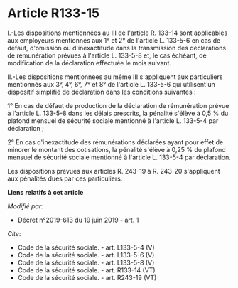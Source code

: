 # Article R133-15

I.-Les dispositions mentionnées au III de l'article R. 133-14 sont applicables aux employeurs mentionnés aux 1° et 2° de
l'article L. 133-5-6 en cas de défaut, d'omission ou d'inexactitude dans la transmission des déclarations de rémunération
prévues à l'article L. 133-5-8 et, le cas échéant, de modification de la déclaration effectuée le mois suivant. 

II.-Les dispositions mentionnées au même III s'appliquent aux particuliers mentionnés aux 3°, 4°, 6°, 7° et 8° de l'article
L. 133-5-6 qui utilisent un dispositif simplifié de déclaration dans les conditions suivantes : 

1° En cas de défaut de production de la déclaration de rémunération prévue à l'article L. 133-5-8 dans les délais prescrits,
la pénalité s'élève à 0,5 % du plafond mensuel de sécurité sociale mentionné à l'article L. 133-5-4 par déclaration ; 

2° En cas d'inexactitude des rémunérations déclarées ayant pour effet de minorer le montant des cotisations, la pénalité
s'élève à 0,25 % du plafond mensuel de sécurité sociale mentionné à l'article L. 133-5-4 par déclaration. 

Les dispositions prévues aux articles R. 243-19 à R. 243-20 s'appliquent aux pénalités dues par ces particuliers.

**Liens relatifs à cet article**

_Modifié par_:

  - Décret n°2019-613 du 19 juin 2019 - art. 1

_Cite_:

  - Code de la sécurité sociale. - art. L133-5-4 (V)
  - Code de la sécurité sociale. - art. L133-5-6 (V)
  - Code de la sécurité sociale. - art. L133-5-8 (V)
  - Code de la sécurité sociale. - art. R133-14 (VT)
  - Code de la sécurité sociale. - art. R243-19 (VT)
